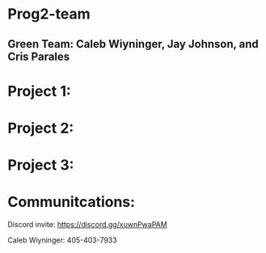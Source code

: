 # Prog2-team
## Green Team: Caleb Wiyninger, Jay Johnson, and Cris Parales

# Project 1:

# Project 2:

# Project 3:

# Communitcations:
Discord invite:
https://discord.gg/xuwnPwaPAM

Caleb Wiyninger:
405-403-7933
